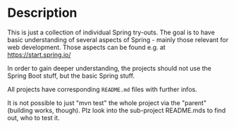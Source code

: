# Description

This is just a collection of individual Spring try-outs. The goal is to have basic understanding of several aspects of 
Spring - mainly those relevant for web development. Those aspects can be found e.g. at https://start.spring.io/

In order to gain deeper understanding, the projects should not use the Spring Boot stuff, but the basic Spring stuff.

All projects have corresponding `README.md` files with further infos.

It is not possible to just "mvn test" the whole project via the "parent" (building works, though). Plz look into the
sub-project README.mds to find out, who to test it.